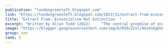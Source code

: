 ```yaml
---
publication: "londongreenleft.blogspot.com"
link: "https://londongreenleft.blogspot.com/2022/11/extract-from-ecosocialism-not-extinction.html"
title: "Extract From: Ecosocialism Not Extinction  "
excerpt: "Written by Allan Todd (2022)     “The central preomise of ecosocialism, already suggested by the term itself, is that non-ecological sociali..."
image: "https://blogger.googleusercontent.com/img/b/R29vZ2xl/AVvXsEgOnGFu2WFN8j2gycS06HZ75nEWFUt9D1NBDq-lEWGmFZc0ehRT64ddPVWfVUqWM0wlx6h9catM047Q3HlFivr_j7zniynnGXzXUkbNwsYs89KkQDEdsv803SwGwXV7sU8ubdbFNIo7LZwYyldmPBXiisfqqouBt4GcVM1rQMbf-gWB1F7iYKac9jVB/w1200-h630-p-k-no-nu/ECOSOCIALISM.NOTEXTINCTION%20(1).jpg"
group: con
rank: 5
---
```

